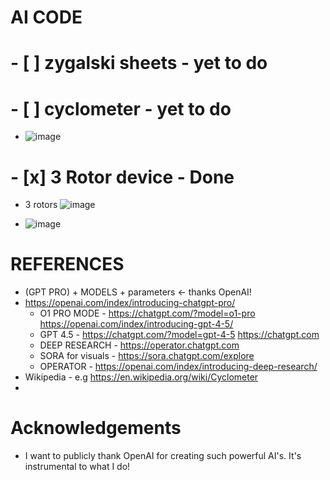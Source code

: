 # AI CODE

# - [ ] zygalski sheets - yet to do


# - [ ] cyclometer - yet to do

- ![image](https://github.com/user-attachments/assets/b29a7f9e-a28c-44e7-8269-f30bd37e127e)



# - [x] 3 Rotor device - Done
- 3 rotors ![image](https://github.com/user-attachments/assets/94c925b5-96f5-4495-8500-682e61b24e53)

- ![image](https://github.com/user-attachments/assets/a0dbd37c-4c96-4056-ae7d-a554d716fc7d)

# REFERENCES 
- (GPT PRO) + MODELS + parameters <- thanks OpenAI!
- https://openai.com/index/introducing-chatgpt-pro/  
  - O1 PRO MODE - https://chatgpt.com/?model=o1-pro https://openai.com/index/introducing-gpt-4-5/
  - GPT 4.5 - https://chatgpt.com/?model=gpt-4-5 https://chatgpt.com
  - DEEP RESEARCH - https://operator.chatgpt.com
  - SORA for visuals - https://sora.chatgpt.com/explore
  - OPERATOR - https://openai.com/index/introducing-deep-research/
- Wikipedia - e.g  https://en.wikipedia.org/wiki/Cyclometer
- 

# Acknowledgements
- I want to publicly thank OpenAI for creating such powerful AI's. It's instrumental to what I do!
